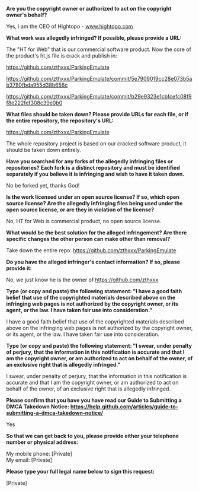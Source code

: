 __Are you the copyright owner or authorized to act on the copyright owner's behalf?__

Yes, i am the CEO of Hightopo - www.hightopo.com

__What work was allegedly infringed? If possible, please provide a URL:__

The "HT for Web" that is our commercial software product. Now the core of the product's ht.js file is crack and publish in:

https://github.com/zthxxx/ParkingEmulate

https://github.com/zthxxx/ParkingEmulate/commit/5e7909019cc28e073b5ab3780fbda955d38b656c

https://github.com/zthxxx/ParkingEmulate/commit/b29e9323e1cbfcefc08f9f8e222fef308c39e0b0

__What files should be taken down? Please provide URLs for each file, or if the entire repository, the repository's URL:__

https://github.com/zthxxx/ParkingEmulate

The whole repository project is based on our cracked software product, it should be taken down entirely.

__Have you searched for any forks of the allegedly infringing files or repositories? Each fork is a distinct repository and must be identified separately if you believe it is infringing and wish to have it taken down.__

No be forked yet, thanks God!

__Is the work licensed under an open source license? If so, which open source license? Are the allegedly infringing files being used under the open source license, or are they in violation of the license?__

No, HT for Web is commercial product, no open source license.

__What would be the best solution for the alleged infringement? Are there specific changes the other person can make other than removal?__

Take down the entire repo: https://github.com/zthxxx/ParkingEmulate

__Do you have the alleged infringer's contact information? If so, please provide it:__

No, we just know he is the owner of https://github.com/zthxxx

__Type (or copy and paste) the following statement: "I have a good faith belief that use of the copyrighted materials described above on the infringing web pages is not authorized by the copyright owner, or its agent, or the law. I have taken fair use into consideration."__

I have a good faith belief that use of the copyrighted materials described above on the infringing web pages is not authorized by the copyright owner, or its agent, or the law. I have taken fair use into consideration.

__Type (or copy and paste) the following statement: "I swear, under penalty of perjury, that the information in this notification is accurate and that I am the copyright owner, or am authorized to act on behalf of the owner, of an exclusive right that is allegedly infringed."__

I swear, under penalty of perjury, that the information in this notification is accurate and that I am the copyright owner, or am authorized to act on behalf of the owner, of an exclusive right that is allegedly infringed.

__Please confirm that you have you have read our Guide to Submitting a DMCA Takedown Notice: https://help.github.com/articles/guide-to-submitting-a-dmca-takedown-notice/__

Yes

__So that we can get back to you, please provide either your telephone number or physical address:__

My mobile phone: [Private]  
My email: [Private]

__Please type your full legal name below to sign this request:__

[Private]
